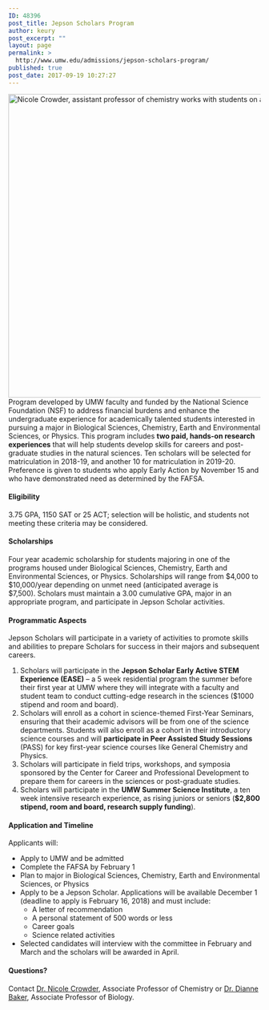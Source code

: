 ```yaml
---
ID: 48396
post_title: Jepson Scholars Program
author: keury
post_excerpt: ""
layout: page
permalink: >
  http://www.umw.edu/admissions/jepson-scholars-program/
published: true
post_date: 2017-09-19 10:27:27
---
```

<img class="alignleft wp-image-48397 size-large" src="http://www.umw.edu/admissions/wp-content/uploads/sites/6/2017/09/Nicole-Crowder-1-1024x606.jpg" alt="Nicole Crowder, assistant professor of chemistry works with students on a research project," width="1024" height="606" />Program developed by UMW faculty and funded by the National Science Foundation (NSF) to address financial burdens and enhance the undergraduate experience for academically talented students interested in pursuing a major in Biological Sciences, Chemistry, Earth and Environmental Sciences, or Physics. This program includes <strong>two paid, hands-on research experiences</strong> that will help students develop skills for careers and post-graduate studies in the natural sciences. Ten scholars will be selected for matriculation in 2018-19, and another 10 for matriculation in 2019-20. Preference is given to students who apply Early Action by November 15 and who have demonstrated need as determined by the FAFSA.
<h4>Eligibility</h4>
3.75 GPA, 1150 SAT or 25 ACT; selection will be holistic, and students not meeting these criteria may be considered.
<h4>Scholarships</h4>
Four year academic scholarship for students majoring in one of the programs housed under Biological Sciences, Chemistry, Earth and Environmental Sciences, or Physics. Scholarships will range from $4,000 to $10,000/year depending on unmet need (anticipated average is $7,500). Scholars must maintain a 3.00 cumulative GPA, major in an appropriate program, and participate in Jepson Scholar activities.
<h4>Programmatic Aspects</h4>
Jepson Scholars will participate in a variety of activities to promote skills and abilities to prepare Scholars for success in their majors and subsequent careers.
<ol>
 	<li>Scholars will participate in the <strong>Jepson Scholar Early Active STEM Experience (EASE)</strong> – a 5 week residential program the summer before their first year at UMW where they will integrate with a faculty and student team to conduct cutting-edge research in the sciences ($1000 stipend and room and board).</li>
 	<li>Scholars will enroll as a cohort in science-themed First-Year Seminars, ensuring that their academic advisors will be from one of the science departments. Students will also enroll as a cohort in their introductory science courses and will <strong>participate in Peer Assisted Study Sessions</strong> (PASS) for key first-year science courses like General Chemistry and Physics.</li>
 	<li>Scholars will participate in field trips, workshops, and symposia sponsored by the Center for Career and Professional Development to prepare them for careers in the sciences or post-graduate studies.</li>
 	<li>Scholars will participate in the <strong>UMW Summer Science Institute</strong>, a ten week intensive research experience, as rising juniors or seniors (<strong>$2,800 stipend, room and board, research supply funding</strong>).</li>
</ol>
<h4>Application and Timeline</h4>
Applicants will:
<ul>
 	<li>Apply to UMW and be admitted</li>
 	<li>Complete the FAFSA by February 1</li>
 	<li>Plan to major in Biological Sciences, Chemistry, Earth and Environmental Sciences, or Physics</li>
 	<li>Apply to be a Jepson Scholar. Applications will be available December 1 (deadline to apply is February 16, 2018) and must include:
<ul>
 	<li>A letter of recommendation</li>
 	<li>A personal statement of 500 words or less</li>
 	<li>Career goals</li>
 	<li>Science related activities</li>
</ul>
</li>
 	<li>Selected candidates will interview with the committee in February and March and the scholars will be awarded in April.</li>
</ul>
<h4>Questions?</h4>
Contact <a href="ncrowder@umw.edu">Dr. Nicole Crowder</a>, Associate Professor of Chemistry or <a href="dbaker2@umw.edu">Dr. Dianne Baker</a>, Associate Professor of Biology.

&nbsp;